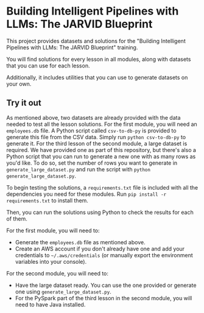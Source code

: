 # Building Intelligent Pipelines with LLMs: The JARVID Blueprint

This project provides datasets and solutions for the "Building Intelligent Pipelines with LLMs: The JARVID Blueprint" training.

You will find solutions for every lesson in all modules, along with datasets that you can use for each lesson.

Additionally, it includes utilities that you can use to generate datasets on your own.

## Try it out

As mentioned above, two datasets are already provided with the data needed to test all the lesson solutions. For the first module, you will need an `employees.db` file. A Python script called `csv-to-db-py` is provided to generate this file from the CSV data. Simply run `python csv-to-db-py` to generate it.
For the third lesson of the second module, a large dataset is required. We have provided one as part of this repository, but there's also a Python script that you can run to generate a new one with as many rows as you'd like. To do so, set the number of rows you want to generate in `generate_large_dataset.py` and run the script with `python generate_large_dataset.py`.

To begin testing the solutions, a `requirements.txt` file is included with all the dependencies you need for these modules. Run `pip install -r requirements.txt` to install them.

Then, you can run the solutions using Python to check the results for each of them.

For the first module, you will need to:

  - Generate the `employees.db` file as mentioned above.
  - Create an AWS account if you don't already have one and add your credentials to `~/.aws/credentials` (or manually export the environment variables into your console).

For the second module, you will need to:

  - Have the large dataset ready. You can use the one provided or generate one using `generate_large_dataset.py`.
  - For the PySpark part of the third lesson in the second module, you will need to have Java installed.